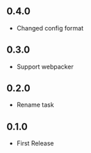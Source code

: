 ## 0.4.0

- Changed config format

## 0.3.0

- Support webpacker

## 0.2.0

- Rename task

## 0.1.0

- First Release

